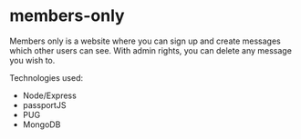 # members-only
Members only is a website where you can sign up and create messages which other users can see. With admin rights, you can delete any message you wish to.

Technologies used:
  * Node/Express
  * passportJS
  * PUG
  * MongoDB
